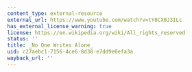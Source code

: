 ```yaml
---
content_type: external-resource
external_url: https://www.youtube.com/watch?v=tY8CX0J3ILc
has_external_license_warning: true
license: https://en.wikipedia.org/wiki/All_rights_reserved
status: ''
title: _No One Writes Alone_
uid: c27aebc1-7156-4ce6-8d38-e7dd9e0efa3a
wayback_url: ''
---
```


